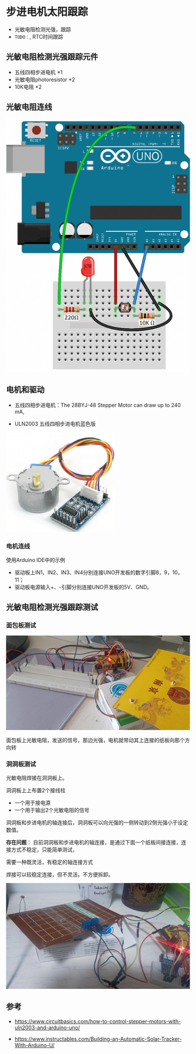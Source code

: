 # 步进电机太阳跟踪

* 光敏电阻检测光强，跟踪
* `TODO：`, RTC时间跟踪

##  光敏电阻检测光强跟踪元件

* 五线四相步进电机 *1
* 光敏电阻photoresistor *2
* 10K电阻 *2

## 光敏电阻连线

![](./img/Photoresistor-and-LED-WIRING-DIAGRAM-2-610x838.png)


## 电机和驱动

* 五线四相步进电机：The 28BYJ-48 Stepper Motor can draw up to 240 mA, 

* ULN2003 五线四相步进电机蓝色版

![](img/ULN-Driver1-1-300x272.png)

### 电机连线

使用Arduino IDE中的示例

* 驱动板上IN1、IN2、IN3、IN4分别连接UNO开发板的数字引脚8，9，10，11；
* 驱动板电源输入+、-引脚分别连接UNO开发板的5V、GND。

## 光敏电阻检测光强跟踪测试

### 面包板测试

![](img/stepper_motor_solar_tracer.jpg)

面包板上光敏电阻，发送的信号，那边光强，电机就带动其上连接的纸板向那个方向转

### 洞洞板测试

光敏电阻焊接在洞洞板上。

洞洞板上上布置2个接线柱

* 一个用于接电源
* 一个用于输出2个光敏电阻的信号

洞洞板和步进电机的轴连接后，洞洞板可以向光强的一侧转动到2侧光强小于设定数值。

**存在问题**： 目前洞洞板和步进电机的轴连接，是通过下面一个纸板间接连接，连接方式不稳定，只能简单测试，

需要一种既灵活，有稳定的轴连接方式

焊接可以较稳定连接，但不灵活。不方便拆卸。

![](img/stepper_motor_solar_tracer_multiboard.jpg)

##  参考

* https://www.circuitbasics.com/how-to-control-stepper-motors-with-uln2003-and-arduino-uno/

* https://www.instructables.com/Building-an-Automatic-Solar-Tracker-With-Arduino-U/